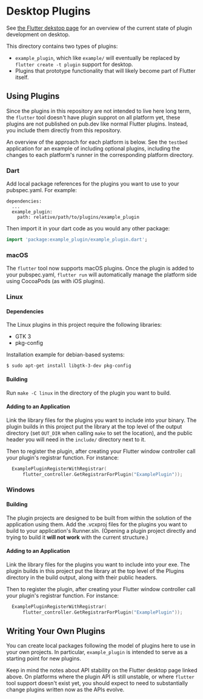 # Desktop Plugins

See [the Flutter dekstop
page](https://github.com/flutter/flutter/wiki/Desktop-shells#plugins)
for an overview of the current state of plugin development on desktop.

This directory contains two types of plugins:
* `example_plugin`, which like `example/` will eventually be replaced by
  `flutter create -t plugin` support for desktop.
* Plugins that prototype functionality that will likely become part of
  Flutter itself.

## Using Plugins

Since the plugins in this repository are not intended to live here long term,
the `flutter` tool doesn't have plugin supprot on all platform yet, these plugins
are not published on pub.dev like normal Flutter plugins. Instead, you include
them directly from this repository.

An overview of the approach for each platform is below. See the `testbed`
application for an example of including optional plugins, including the changes
to each platform's runner in the corresponding platform directory.

### Dart

Add local package references for the plugins you want to use to your
pubspec.yaml. For example:

```
dependencies:
  ...
  example_plugin:
    path: relative/path/to/plugins/example_plugin
```

Then import it in your dart code as you would any other package:
```dart
import 'package:example_plugin/example_plugin.dart';
```

### macOS

The `flutter` tool now supports macOS plugins. Once the plugin is added to
your pubspec.yaml, `flutter run` will automatically manage the platform side
using CocoaPods (as with iOS plugins).

### Linux

#### Dependencies

The Linux plugins in this project require the following libraries:

* GTK 3
* pkg-config

Installation example for debian-based systems:

```
$ sudo apt-get install libgtk-3-dev pkg-config
```

#### Building

Run `make -C linux` in the directory of the plugin you want to build.

#### Adding to an Application

Link the library files for the plugins you want to include into your binary.
The plugin builds in this project put the library at the top level of the
output directory (set `OUT_DIR` when calling `make` to set the location),
and the public header you will need in the `include/` directory next to it.

Then to register the plugin, after creating your Flutter window controller
call your plugin's registrar function. For instance:

```cpp
  ExamplePluginRegisterWithRegistrar(
      flutter_controller.GetRegistrarForPlugin("ExamplePlugin"));
```

### Windows

#### Building

The plugin projects are designed to be built from within the solution of
the application using them. Add the .vcxproj files for the plugins you want
to build to your application's Runner.sln. (Opening a plugin project directly
and trying to build it **will not work** with the current structure.)

#### Adding to an Application

Link the library files for the plugins you want to include into your exe.
The plugin builds in this project put the library at the top level of the
Plugins directory in the build output, along with their public headers.

Then to register the plugin, after creating your Flutter window controller
call your plugin's registrar function. For instance:

```cpp
  ExamplePluginRegisterWithRegistrar(
      flutter_controller.GetRegistrarForPlugin("ExamplePlugin"));
```

## Writing Your Own Plugins

You can create local packages following the model of plugins here to
use in your own projects. In particular, `example_plugin` is intended to
serve as a starting point for new plugins.

Keep in mind the notes about API stability on the Flutter desktop page
linked above. On platforms where the plugin API is still unstable, or
where `flutter` tool support doesn't exist yet, you should expect to
need to substantially change plugins written now as the APIs evolve.
